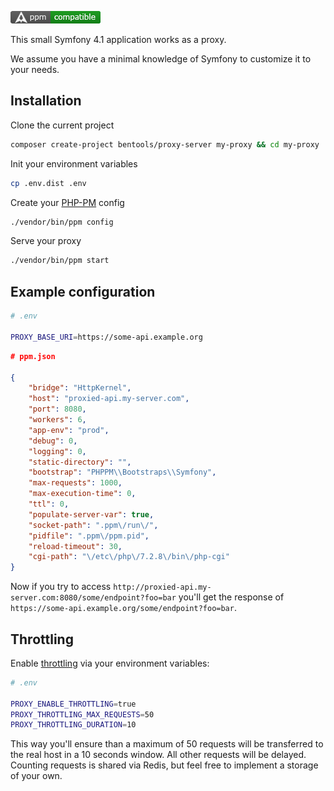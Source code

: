 [![PPM Compatible](https://raw.githubusercontent.com/php-pm/ppm-badge/master/ppm-badge.png)](https://github.com/php-pm/php-pm)


This small Symfony 4.1 application works as a proxy. 

We assume you have a minimal knowledge of Symfony to customize it to your needs. 

Installation
------------

Clone the current project
```bash
composer create-project bentools/proxy-server my-proxy && cd my-proxy
```

Init your environment variables
```bash
cp .env.dist .env
```

Create your [PHP-PM](https://github.com/php-pm/php-pm) config

```bash
./vendor/bin/ppm config
```

Serve your proxy
```bash
./vendor/bin/ppm start
```

Example configuration
---------------------

```bash
# .env

PROXY_BASE_URI=https://some-api.example.org
```

```json
# ppm.json

{
    "bridge": "HttpKernel",
    "host": "proxied-api.my-server.com",
    "port": 8080,
    "workers": 6,
    "app-env": "prod",
    "debug": 0,
    "logging": 0,
    "static-directory": "",
    "bootstrap": "PHPPM\\Bootstraps\\Symfony",
    "max-requests": 1000,
    "max-execution-time": 0,
    "ttl": 0,
    "populate-server-var": true,
    "socket-path": ".ppm\/run\/",
    "pidfile": ".ppm\/ppm.pid",
    "reload-timeout": 30,
    "cgi-path": "\/etc\/php\/7.2.8\/bin\/php-cgi"
}
```

Now if you try to access `http://proxied-api.my-server.com:8080/some/endpoint?foo=bar` you'll get the response of `https://some-api.example.org/some/endpoint?foo=bar`.

Throttling
----------

Enable [throttling](https://github.com/bpolaszek/guzzle-throttle-middleware) via your environment variables:

```bash
# .env

PROXY_ENABLE_THROTTLING=true
PROXY_THROTTLING_MAX_REQUESTS=50
PROXY_THROTTLING_DURATION=10
```

This way you'll ensure than a maximum of 50 requests will be transferred to the real host in a 10 seconds window. All other requests will be delayed. 
Counting requests is shared via Redis, but feel free to implement a storage of your own.
